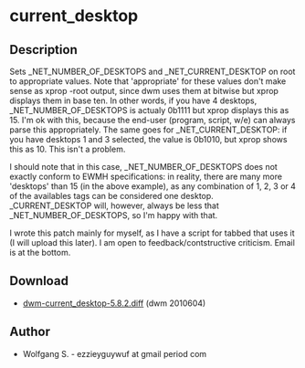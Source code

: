 # current_desktop

## Description

 Sets \_NET\_NUMBER\_OF\_DESKTOPS and \_NET\_CURRENT\_DESKTOP on root to appropriate
 values. Note that 'appropriate' for these values don't make sense as xprop
 -root output, since dwm uses them at bitwise but xprop displays them in base
 ten. In other words, if you have 4 desktops, \_NET\_NUMBER\_OF\_DESKTOPS is actualy
 0b1111 but xprop displays this as 15. I'm ok with this, because the end-user
 (program, script, w/e) can always parse this appropriately. The same goes for
 \_NET\_CURRENT\_DESKTOP: if you have desktops 1 and 3 selected, the value is
 0b1010, but xprop shows this as 10. This isn't a problem.

 I should note that in this case, \_NET\_NUMBER\_OF\_DESKTOPS does not exactly
 conform to EWMH specifications: in reality, there are many more 'desktops' than
 15 (in the above example), as any combination of 1, 2, 3 or 4 of the availables
 tags can be considered one desktop. \_CURRENT\_DESKTOP will, however, always be
 less that \_NET\_NUMBER\_OF\_DESKTOPS, so I'm happy with that.

 I wrote this patch mainly for myself, as I have a script for tabbed that uses
 it (I will upload this later). I am open to feedback/contstructive criticism.
 Email is at the bottom.

## Download

* [dwm-current_desktop-5.8.2.diff](dwm-current_desktop-5.8.2.diff) (dwm 2010604)

## Author

* Wolfgang S. - ezzieyguywuf at gmail period com

